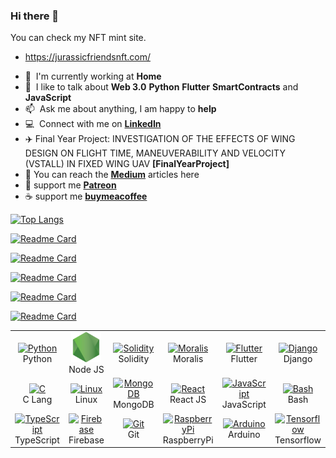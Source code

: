 ### Hi there 👋

You can check my NFT mint site.
<!--
- http://metadonnee.info/
- https://jurassicfriendsnft.netlify.app/
-->
- https://jurassicfriendsnft.com/


<!--

[![Anurag's GitHub stats](https://github-readme-stats.vercel.app/api?username=anuraghazra)](https://github.com/anuraghazra/github-readme-stats)

-->


- :office: &nbsp;I'm currently working at **Home**
- :speech_balloon: &nbsp;I like to talk about **Web 3.0** **Python** **Flutter** **SmartContracts** and **JavaScript**
- :mailbox: &nbsp;Ask me about anything, I am happy to **help**
- :computer: &nbsp;Connect with me on **[LinkedIn]**
- :airplane: Final Year Project: INVESTIGATION OF THE EFFECTS OF WING DESIGN ON FLIGHT TIME,
MANEUVERABILITY AND VELOCITY (VSTALL) IN FIXED WING UAV **[FinalYearProject]**
- 📔 You can reach the **[Medium]** articles here
- :beer: support me **[Patreon]**
- :coffee: support me **[buymeacoffee]** 




[![Top Langs](https://github-readme-stats.vercel.app/api/top-langs/?username=ersinaksar&layout=compact&theme=tokyonight)](https://github.com/ersinaksar/github-readme-stats)

[![Readme Card](https://github-readme-stats.vercel.app/api/pin/?username=ersinaksar&repo=Make-Your-Jarvis-usin-GPT-3-and-Python&layout=compact&theme=tokyonight)](
https://github.com/ersinaksar/Make-Your-Jarvis-usin-GPT-3-and-Python)

[![Readme Card](https://github-readme-stats.vercel.app/api/pin/?username=ersinaksar&repo=flutter-blueprints&layout=compact&theme=tokyonight)](
https://github.com/ersinaksar/flutter-blueprints)

[![Readme Card](https://github-readme-stats.vercel.app/api/pin/?username=ersinaksar&repo=Debian-Contents-Statistics&layout=compact&theme=tokyonight)](
https://github.com/ersinaksar/Debian-Contents-Statistics)

[![Readme Card](https://github-readme-stats.vercel.app/api/pin/?username=ersinaksar&repo=Dockerized-Firefox-for-Web-Scraping&layout=compact&theme=tokyonight)](
https://github.com/ersinaksar/Dockerized-Firefox-for-Web-Scraping)

[![Readme Card](https://github-readme-stats.vercel.app/api/pin/?username=ersinaksar&repo=Learning-Rust&layout=compact&theme=tokyonight)](
https://github.com/ersinaksar/Learning-Rust)






<table align="center">
  <tr>
    <td align="center" width="96">
      <a href="#ersinaksar-tech">
        <img src="https://upload.wikimedia.org/wikipedia/commons/thumb/c/c3/Python-logo-notext.svg/1200px-Python-logo-notext.svg.png" width="48" height="48" alt="Python" />
      </a>
      <br>Python
    </td>
    <td align="center" width="96">
      <a href="#ersinaksar-tech">
        <img src="https://raw.githubusercontent.com/github/explore/80688e429a7d4ef2fca1e82350fe8e3517d3494d/topics/nodejs/nodejs.png" width="48" height="48" alt="Node JS" />
      </a>
      <br>Node JS
    </td>
    <td align="center" width="96">
      <a href="#ersinaksar-tech">
        <img src="https://cdn.icon-icons.com/icons2/2107/PNG/512/file_type_solidity_icon_130156.png" width="48" height="48" alt="Solidity" />
      </a>
      <br>Solidity
    </td>
    <td align="center" width="96">
      <a href="#ersinaksar-tech">
        <img src="https://media-exp1.licdn.com/dms/image/C4D0BAQF1e9hb-N_bXA/company-logo_200_200/0/1652722609629?e=2147483647&v=beta&t=TXvt6hFEPWKtpmUnYkbMR8KpukKBck4OrfOK8KkLYnc" width="48" height="48" alt="Moralis" />
      </a>
      <br>Moralis
    </td>
    <td align="center" width="96">
      <a href="#ersinaksar-tech">
        <img src="https://encrypted-tbn0.gstatic.com/images?q=tbn:ANd9GcQvsf10q0p26N1sAm_aDD7emQJ3mST4i3Hzsbh7Y-dr&s" width="48" height="48" alt="Flutter" />
      </a>
      <br>Flutter
    </td>
    <td align="center" width="96">
        <a href="#ersinaksar-tech">
          <img src="https://cdn.worldvectorlogo.com/logos/django.svg" width="48" height="48" alt="Django" />
        </a>
        <br>Django
      </td>
  </tr>
    <tr>
      <td align="center" width="96"> 
        <a href="#ersinaksar-tech" >
          <img src="https://img.icons8.com/color/452/c-programming.png" width="48" height="48" alt="C" />
        </a>
        <br>C Lang
      </td>
      <td align="center" width="96">
        <a href="#ersinaksar-tech" >
          <img src="https://camo.githubusercontent.com/d7574156c7a1844d3c2907bae0e76254cca759290c08e08a6ef2bd7543c8c0ca/68747470733a2f2f692e6962622e636f2f737331374b47302f63376238313133323437666563643833626439623565643562643366333464352d72656d6f766562672d707265766965772e706e67" width="48" height="48" alt="Linux" />
        </a>
        <br>Linux
      </td>
      <td align="center" width="96"> 
        <a href="#ersinaksar-tech" >
          <img src="https://i.ibb.co/QXHcMvM/58481021cef1014c0b5e494b.png" width="48" height="48" alt="Mongo DB" />
        </a>
        <br>MongoDB
      </td>
      <td align="center" width="96">
        <a href="#ersinaksar-tech">
          <img src="https://brandlogos.net/wp-content/uploads/2020/09/react-logo.png" width="48" height="48" alt="React" />
        </a>
        <br>React JS
      </td>
      <td align="center" width="96">
        <a href="#ersinaksar-tech">
          <img src="https://upload.wikimedia.org/wikipedia/commons/thumb/9/99/Unofficial_JavaScript_logo_2.svg/1024px-Unofficial_JavaScript_logo_2.svg.png" width="48" height="48" alt="JavaScript" />
        </a>
        <br>JavaScript
      </td>
      <td align="center" width="96">
        <a href="#ersinaksar-tech">
          <img src="https://bashlogo.com/img/symbol/png/full_colored_dark.png" width="48" height="48" alt="Bash" />
        </a>
        <br>Bash
      </td>
    </td>
  </tr>
  <tr>
    <td align="center" width="96">
      <a href="#ersinaksar-tech">
        <img src="https://upload.wikimedia.org/wikipedia/commons/thumb/4/4c/Typescript_logo_2020.svg/1200px-Typescript_logo_2020.svg.png" width="48" height="48" alt="TypeScript" />
      </a>
      <br>TypeScript
    </td>
    <td align="center" width="96">
      <a href="#ersinaksar-tech">
        <img src="https://4.bp.blogspot.com/-rtNRVM3aIvI/XJX_U07Z-II/AAAAAAAAJXY/YpdOo490FTgdKOxM4qDG-2-EzcNFAWkKACK4BGAYYCw/s1600/logo%2Bfirebase%2Bicon.png" width="48" height="48" alt="Firebase" />
      </a>
      <br>Firebase
    </td>
    <td align="center" width="96">
      <a href="#ersinaksar-tech" >
        <img src="https://upload.wikimedia.org/wikipedia/commons/thumb/3/3f/Git_icon.svg/1200px-Git_icon.svg.png" width="48" height="48" alt="Git" />
      </a>
      <br>Git
    </td>
    <td align="center" width="96">
      <a href="#ersinaksar-tech" >
        <img src="https://upload.wikimedia.org/wikipedia/tr/thumb/c/cb/Raspberry_Pi_Logo.svg/100px-Raspberry_Pi_Logo.svg.png" width="48" height="48" alt="RaspberryPi" />
      </a>
      <br>RaspberryPi
    </td>
    <td align="center" width="96">
      <a href="#ersinaksar-tech" >
        <img src="https://upload.wikimedia.org/wikipedia/commons/thumb/8/87/Arduino_Logo.svg/100px-Arduino_Logo.svg.png" width="48" height="48" alt="Arduino" />
      </a>
      <br>Arduino
    </td>
    <td align="center" width="96">
        <a href="#ersinaksar-tech">
          <img src="https://upload.wikimedia.org/wikipedia/commons/thumb/2/2d/Tensorflow_logo.svg/1200px-Tensorflow_logo.svg.png" width="48" height="48" alt="Tensorflow" />
        </a>
        <br>Tensorflow
      </td>   
    
    
    
  </tr>
  
</table>

[linkedin]: https://www.linkedin.com/ersinaksar "LinkedIn"
[Final Year Project]: http://uzalcbs.org/wp-content/uploads/bildiriler/2018/2018_6439.pdf "FinalYearProject"
[buymeacoffee]: https://www.buymeacoffee.com/in/ersinaksar "buymeacoffee"
[Medium]: https://medium.com/@ersinaksar "Medium"
[Patreon]: https://www.buymeacoffee.com/ersinaksar "Patreon"






<!--
**ersinaksar/ersinaksar** is a ✨ _special_ ✨ repository because its `README.md` (this file) appears on your GitHub profile.

Here are some ideas to get you started:

- 🔭 I’m currently working on ...
- 🌱 I’m currently learning ...
- 👯 I’m looking to collaborate on ...
- 🤔 I’m looking for help with ...
- 💬 Ask me about ...
- 📫 How to reach me: ...
- 😄 Pronouns: ...
- ⚡ Fun fact: ...
-->
